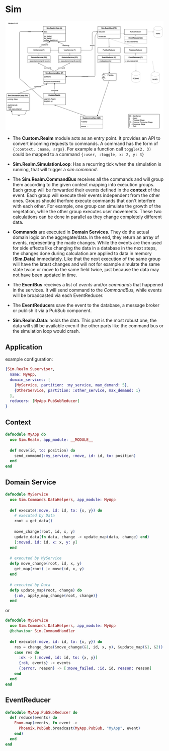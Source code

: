 # Sim

![Sim.Realm Diagram](documentation/SimRealm.png)

- The **Custom.Realm** module acts as an entry point. It provides an API to convert incoming requests to commands. A command has the form of `{:context, :name, args}`. For example a function call `toggle(2, 3)` could be mapped to a command `{:user, :toggle, x: 2, y: 3}`

- **Sim.Realm.SimulationLoop**: Has a recurring tick when the simulation is running, that will trigger a _sim command_.

- The **Sim.Realm.CommandBus** receives all the commands and will group them according to the given context mapping into execution groups. Each group will be forwarded their events defined in the **context** of the event. Each group will execute their events independent from the other ones. Groups should therfore execute commands that don't interfere with each other. For example, one group can simulate the growth of the vegetation, while the other group executes user movements. These two calculations can be done in parallel as they change completely different data.

- **Commands** are executed in **Domain Services**. They do the actual domain logic on the aggregate/data. In the end, they return an array of events, representing the made changes.
  While the events are then used for side effects like changing the data in a database in the next steps, the changes done during calculation are applied to data in memory (**Sim.Data**) immediately. Like that the next execution of the same group will have the latest changes and will not for example simulate the same state twice or move to the same field twice, just because the data may not have been updated in time.

- The **EventBus** receives a list of _events_ and/or _commands_ that happened in the services. It will send command to the _CommandBus_, while events will be broadcasted via each EventReducer.

- The **EventReducers** save the event to the database, a message broker or publish it via a PubSub component.

- **Sim.Realm.Data**: holds the data. This part is the most robust one, the data will still be available even if the other parts like the command bus or the simulation loop would crash.

## Application

example configuration:

```elixir
{Sim.Realm.Supervisor,
  name: MyApp,
  domain_services: [
    {MyService, partition: :my_service, max_demand: 5},
    {OtherService, partition: :other_service, max_demand: 1}
  ],
  reducers: [MyApp.PubSubReducer]
}
```

## Context

```elixir
defmodule MyApp do
  use Sim.Realm, app_module: __MODULE__

  def move(id, to: position) do
    send_command(:my_service, :move, id: id, to: position)
  end
end
```

## Domain Service

```elixir
defmodule MyService
  use Sim.Commands.DataHelpers, app_module: MyApp

  def execute(:move, id: id, to: {x, y}) do
    # executed by Data
    root = get_data()

    move_change(root, id, x, y)
    update_data(fn data, change -> update_map(data, change) end)
    [:moved, id: id, x: x, y: y]
  end

  # executed by MyService
  defp move_change(root, id, x, y)
    get_map(root) |> move(id, x, y)
  end

  # executed by Data
  defp update_map(root, change) do
    {:ok, apply_map_change(root, change)}
  end
```

or

```elixir
defmodule MyService
  use Sim.Commands.DataHelpers, app_module: MyApp
  @behaviour Sim.CommandHandler

  def execute(:move, id: id, to: {x, y}) do
    res = change_data(&move_change(&1, id, x, y), &update_map(&1, &2))
    case res do
      :ok -> [:moved, id: id, to: {x, y}]
      {:ok, events} -> events
      {:error, reason} -> [:move_failed, :id, id, reason: reason]
    end
  end
end
```

## EventReducer

```elixir
defmodule MyApp.PubSubReducer do
  def reduce(events) do
    Enum.map(events, fn event ->
      Phoenix.PubSub.broadcast(MyApp.PubSub, "MyApp", event)
    end)
  end
end
```
